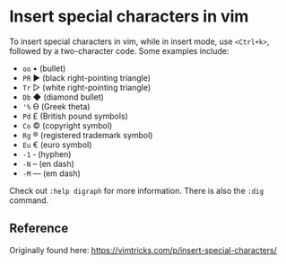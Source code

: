 # Insert special characters in vim

To insert special characters in vim, while in insert mode, use `<Ctrl+k>`,
followed by a two-character code. Some examples include:

- `oo` • (bullet)
- `PR` ▶ (black right-pointing triangle)
- `Tr` ▷ (white right-pointing triangle)
- `Db` ◆ (diamond bullet)
- `'%` ϴ (Greek theta)
- `Pd` £ (British pound symbols)
- `Co` © (copyright symbol)
- `Rg` ® (registered trademark symbol)
- `Eu` € (euro symbol)
- `-1` ‐ (hyphen)
- `-N` – (en dash)
- `-M` — (em dash)

Check out `:help digraph` for more information. There is also the `:dig`
command.

## Reference

Originally found here: <https://vimtricks.com/p/insert-special-characters/>
